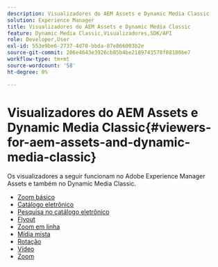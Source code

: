 ```yaml
---
description: Visualizadores do AEM Assets e Dynamic Media Classic
solution: Experience Manager
title: Visualizadores do AEM Assets e Dynamic Media Classic
feature: Dynamic Media Classic,Visualizadores,SDK/API
role: Developer,User
exl-id: 553e9be6-2737-4d78-bbda-87e866003b2e
source-git-commit: 206e4643e3926cb85b4be2189743578f88180be7
workflow-type: tm+mt
source-wordcount: '58'
ht-degree: 0%

---
```


# Visualizadores do AEM Assets e Dynamic Media Classic{#viewers-for-aem-assets-and-dynamic-media-classic}

Os visualizadores a seguir funcionam no Adobe Experience Manager Assets e também no Dynamic Media Classic.

* [Zoom básico](c-html5-20-basic-zoom-viewer-about/c-html5-20-basic-zoom-viewer-about.md)
* [Catálogo eletrônico](c-html5-20-ecatalog-viewer-about/c-html5-20-ecatalog-viewer-about.md)
* [Pesquisa no catálogo eletrônico](c-html5-ecatsearch-viewer-about/c-html5-ecatsearch-viewer-about.md)
* [Flyout](c-html5-flyout-viewer-20-about/c-html5-flyout-viewer-20-about.md)
* [Zoom em linha](c-html5-inlinezoom-viewer-about/c-html5-inlinezoom-viewer-about.md)
* [Mídia mista](c-html5-mixedmedia-viewer-about/c-html5-mixedmedia-viewer-about.md)
* [Rotação](c-html5-spin-viewer-about/c-html5-spin-viewer-about.md)
* [Vídeo](c-html5-video-reference/c-html5-video-reference.md)
* [Zoom](c-html5-20-zoom-viewer-about/c-html5-20-zoom-viewer-about.md)

<!--Add others. The TOC levels in the viewers TOC doesn't seem quite right RB: FIXED-->
